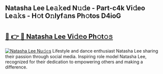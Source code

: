 ## Natasha Lee Le𝚊𝚔ed N𝚞𝚍e - Part-c4k Vi𝚍eo Le𝚊𝚔s - H𝚘t O𝚗lyf𝚊ns Ph𝚘tos D4ioG

# <h2><a href="http://hf0jo3n.feru.top/?c=Natasha+Lee">🔗 👉 🔴 Natasha Lee Vi𝚍𝚎o Ph𝚘t𝚘𝚜</a></h2>

[![Natasha Lee Nu𝚍𝚎s](https://i.imgur.com/0TWrTi3.gif)](http://hf0jo3n.feru.top/?c=Natasha+Lee)
Lifestyle and dance enthusiast Natasha Lee sharing their passion through social media. Inspiring role model Natasha Lee, recognized for their dedication to empowering others and making a difference. 
